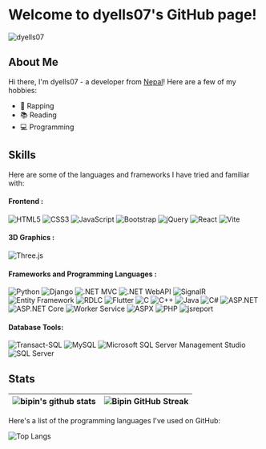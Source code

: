 # Welcome to dyells07's GitHub page!
<p align="left"> <img src="https://komarev.com/ghpvc/?username=dyells07&label=Profile%20views&color=0e75b6&style=flat" alt="dyells07" /> </p>

## About Me

Hi there, I'm dyells07 - a developer from [Nepal](https://en.wikipedia.org/wiki/Nepal)! Here are a few of my hobbies:

- 🎤 Rapping
- 📚 Reading
- 💻 Programming

## Skills

Here are some of the languages and frameworks I have tried and familiar with:
#### Frontend :
![HTML5](https://img.shields.io/badge/HTML5-E34F26?style=for-the-badge&logo=html5&logoColor=white)
![CSS3](https://img.shields.io/badge/CSS3-1572B6?style=for-the-badge&logo=css3&logoColor=white)
![JavaScript](https://img.shields.io/badge/JavaScript-323330?style=for-the-badge&logo=javascript&logoColor=F7DF1E)
![Bootstrap](https://img.shields.io/badge/Bootstrap-563D7C?style=for-the-badge&logo=bootstrap&logoColor=white)
![jQuery](https://img.shields.io/badge/jQuery-0769AD?style=for-the-badge&logo=jquery&logoColor=white)
![React](https://img.shields.io/badge/React-61DAFB?style=for-the-badge&logo=react&logoColor=white)
![Vite](https://img.shields.io/badge/Vite-646CFF?style=for-the-badge&logo=vite&logoColor=white)
#### 3D Graphics :
![Three.js](https://img.shields.io/badge/Three.js-000000?style=for-the-badge&logo=three.js&logoColor=white)
#### Frameworks and Programming Languages   :
![Python](https://img.shields.io/badge/Python-3776AB?style=for-the-badge&logo=python&logoColor=white)
![Django](https://img.shields.io/badge/Django-092E20?style=for-the-badge&logo=django&logoColor=white)
![.NET MVC](https://img.shields.io/badge/.NET_MVC-512BD4?style=for-the-badge&logo=.net&logoColor=white)
![.NET WebAPI](https://img.shields.io/badge/.NET_WebAPI-5C2D91?style=for-the-badge&logo=.net&logoColor=white)
![SignalR](https://img.shields.io/badge/SignalR-764ABC?style=for-the-badge&logo=signalr&logoColor=white)
![Entity Framework](https://img.shields.io/badge/Entity_Framework-512BD4?style=for-the-badge&logo=.net&logoColor=white)
![RDLC](https://img.shields.io/badge/RDLC-00ADEF?style=for-the-badge&logo=microsoft&logoColor=white)
![Flutter](https://img.shields.io/badge/Flutter-02569B?style=for-the-badge&logo=flutter&logoColor=white)
![C](https://img.shields.io/badge/C-00599C?style=for-the-badge&logo=c&logoColor=white)
![C++](https://img.shields.io/badge/C%2B%2B-00599C?style=for-the-badge&logo=c%2B%2B&logoColor=white)
![Java](https://img.shields.io/badge/Java-007396?style=for-the-badge&logo=java&logoColor=white)
![C#](https://img.shields.io/badge/C%23-239120?style=for-the-badge&logo=c-sharp&logoColor=white)
![ASP.NET](https://img.shields.io/badge/ASP.NET-512BD4?style=for-the-badge&logo=.net&logoColor=white)
![ASP.NET Core](https://img.shields.io/badge/ASP.NET_Core-512BD4?style=for-the-badge&logo=.net&logoColor=white)
![Worker Service](https://img.shields.io/badge/Worker_Service-512BD4?style=for-the-badge&logo=.net&logoColor=white)
![ASPX](https://img.shields.io/badge/ASPX-008080?style=for-the-badge&logo=asp.net&logoColor=white)
![PHP](https://img.shields.io/badge/PHP-777BB4?style=for-the-badge&logo=php&logoColor=white)
![jsreport](https://img.shields.io/badge/jsreport-39456B?style=for-the-badge&logo=jsreport&logoColor=white)
#### Database Tools:
![Transact-SQL](https://img.shields.io/badge/Transact_SQL-003366?style=for-the-badge&logo=microsoft-sql-server&logoColor=white)
![MySQL](https://img.shields.io/badge/MySQL-00000F?style=for-the-badge&logo=mysql&logoColor=white)
![Microsoft SQL Server Management Studio](https://img.shields.io/badge/SQL_Server_Management_Studio-CC2927?style=for-the-badge&logo=microsoft-sql-server&logoColor=white)
![SQL Server](https://img.shields.io/badge/SQL_Server-CC2927?style=for-the-badge&logo=microsoft-sql-server&logoColor=white)




## Stats
<div align="center">
  
| ![bipin's github stats](https://github-readme-stats.vercel.app/api?username=dyells07&show_icons=true&theme=radical&count_private=true) |          ![Bipin GitHub Streak](https://github-readme-streak-stats.herokuapp.com/?user=dyells07&theme=radical)                                                                                                     |
| ------------------------------------------------------------------------------------------------------------------ | --------------------------------------------------------------------------------------------------------------------------------------------------------------------------------------------------------------- |

  
</div>
Here's a list of the programming languages I've used on GitHub:

![Top Langs](https://github-readme-stats.vercel.app/api/top-langs/?username=dyells07&layout=compact&theme=radical)

